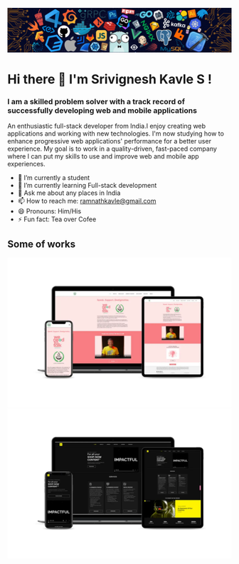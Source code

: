 ![Header Image](header.png)

# Hi there 👋 I'm Srivignesh Kavle S ! </h1>

### I am a skilled problem solver with a track record of successfully developing web and mobile applications


An enthusiastic full-stack developer from India.I enjoy creating web applications and working with new technologies. I'm now studying how to enhance progressive web applications' performance for a better user experience. My goal is to work in a quality-driven, fast-paced company where I can put my skills to use and improve web and mobile app experiences. 

    
 - 🔭 I’m currently a student
- 🌱 I’m currently learning Full-stack development
- 💬 Ask me about any places in India
- 📫 How to reach me: ramnathkavle@gmail.com
- 😄 Pronouns: Him/His
- ⚡ Fun fact: Tea over Cofee

## Some of works
  ![](weneedtotalk.jpg) ![](ODN.jpg)




